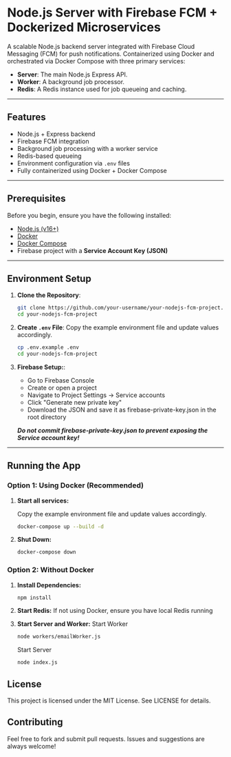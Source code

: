 # Node.js Server with Firebase FCM + Dockerized Microservices

A scalable Node.js backend server integrated with Firebase Cloud Messaging (FCM) for push notifications. Containerized using Docker and orchestrated via Docker Compose with three primary services:

- **Server**: The main Node.js Express API.
- **Worker**: A background job processor.
- **Redis**: A Redis instance used for job queueing and caching.

---

## Features

- Node.js + Express backend
- Firebase FCM integration
- Background job processing with a worker service
- Redis-based queueing
- Environment configuration via `.env` files
- Fully containerized using Docker + Docker Compose

---

## Prerequisites

Before you begin, ensure you have the following installed:

- [Node.js (v16+)](https://nodejs.org/)
- [Docker](https://www.docker.com/)
- [Docker Compose](https://docs.docker.com/compose/)
- Firebase project with a **Service Account Key (JSON)**

---

## Environment Setup

1. **Clone the Repository**:

   ```bash
   git clone https://github.com/your-username/your-nodejs-fcm-project.git
   cd your-nodejs-fcm-project
   ```

2. **Create `.env` File**:
    Copy the example environment file and update values accordingly.
   ```bash
   cp .env.example .env
   cd your-nodejs-fcm-project
   ```

3. **Firebase Setup:**:
    - Go to Firebase Console
    - Create or open a project
    - Navigate to Project Settings → Service accounts
    - Click "Generate new private key"
    - Download the JSON and save it as firebase-private-key.json in the root directory

    ***Do not commit firebase-private-key.json to prevent exposing the Service account key!***

---

## Running the App

### Option 1: Using Docker (Recommended)
1. **Start all services:**

    Copy the example environment file and update values accordingly.
   ```bash
   docker-compose up --build -d
   ```
2. **Shut Down:**
    ```bash
    docker-compose down
    ```

### Option 2: Without Docker
1. **Install Dependencies:**
    ```bash
    npm install
    ```
2. **Start Redis:**
    If not using Docker, ensure you have local Redis running

3. **Start Server and Worker:**
    Start Worker
    ```bash
    node workers/emailWorker.js
    ```

    Start Server
    ```bash
    node index.js
    ```

## License
This project is licensed under the MIT License. See LICENSE for details.

## Contributing
Feel free to fork and submit pull requests. Issues and suggestions are always welcome!

